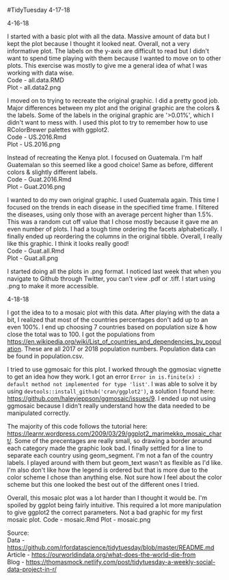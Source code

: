 #TidyTuesday 4-17-18

4-16-18

I started with a basic plot with all the data. Massive amount of data but I kept the plot because I thought it looked neat. Overall, not a very informative plot. The labels on the y-axis are difficult to read but I didn't want to spend time playing with them because I wanted to move on to other plots. This exercise was mostly to give me a general idea of what I was working with data wise. <br />
Code - all.data.RMD <br />
Plot - all.data2.png <br />

I moved on to trying to recreate the original graphic. I did a pretty good job. Major differences between my plot and the original graphic are the colors & the labels. Some of the labels in the original graphic are '>0.01%', which I didn't want to mess with. I used this plot to try to remember how to use RColorBrewer palettes with ggplot2. <br />
Code - US.2016.Rmd <br />
Plot - US.2016.png <br />

Instead of recreating the Kenya plot. I focused on Guatemala. I'm half Guatemalan so this seemed like a good choice! Same as before, different colors & slightly different labels. <br />
Code - Guat.2016.Rmd <br />
Plot - Guat.2016.png <br />

I wanted to do my own original graphic. I used Guatemala again. This time I focused on the trends in each disease in the specified time frame. I filtered the diseases, using only those with an average percent higher than 1.5%. This was a random cut off value that I chose mostly because it gave me an even number of plots. I had a tough time ordering the facets alphabetically. I finally ended up reordering the columns in the original tibble. Overall, I really like this graphic. I think it looks really good! <br />
Code - Guat.all.Rmd <br />
Plot - Guat.all.png <br />

I started doing all the plots in .png format. I noticed last week that when you navigate to Github through Twitter, you can't view .pdf or .tiff. I start using .png to make it more accessible. 

4-18-18

I got the idea to to a mosaic plot with this data. After playing with the data a bit, I realized that most of the countries percentages don't add up to an even 100%. I end up choosing 7 countries based on population size & how close the total was to 100. I got the populations from https://en.wikipedia.org/wiki/List_of_countries_and_dependencies_by_population. These are all 2017 or 2018 population numbers. Population data can be found in population.csv.

I tried to use ggmosaic for this plot. I worked through the ggmosiac vignette to get an idea how they work. I got an error ```Error in is.finite(x) : default method not implemented for type 'list'```. I was able to solve it by using ```devtools::install_github('cran/ggplot2')```, a solution I found here: https://github.com/haleyjeppson/ggmosaic/issues/9. I ended up not using ggmosaic because I didn't really understand how the data needed to be manipulated correctly.

The majority of this code follows the tutorial here: https://learnr.wordpress.com/2009/03/29/ggplot2_marimekko_mosaic_chart/. Some of the precentages are really small, so drawing a border around each category made the graphic look bad. I finally settled for a line to separate each country using geom_segment. I'm not a fan of the country labels. I played around with them but geom_text wasn't as flexible as I'd like. I'm also don't like how the legend is ordered but that is more due to the color scheme I chose than anything else. Not sure how I feel about the color scheme but this one looked the best out of the different ones I tried.

Overall, this mosaic plot was a lot harder than I thought it would be. I'm spoiled by ggplot being fairly intuitive. This required a lot more manipulation to give ggplot2 the correct parameters. Not a bad graphic for my first mosaic plot. Code - mosaic.Rmd Plot - mosaic.png

Source: <br />
Data - https://github.com/rfordatascience/tidytuesday/blob/master/README.md <br />
Article - https://ourworldindata.org/what-does-the-world-die-from <br />
Blog - https://thomasmock.netlify.com/post/tidytuesday-a-weekly-social-data-project-in-r/ <br />

